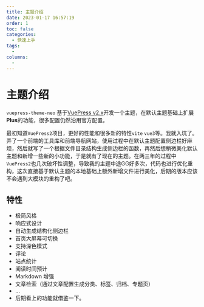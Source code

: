 ```yaml
---
title: 主题介绍
date: 2023-01-17 16:57:19
order: 1
toc: false
categories:
  - 快速上手
tags:
  -
columns:
  -
---
```


# 主题介绍

`vuepress-theme-neo` 基于[VuePress v2.x](https://v2.vuepress.vuejs.org/zh/)开发一个主题，在默认主题基础上扩展**Plus**的功能，很多配置仍然沿用官方配置。

最初知道`VuePress2`项目，更好的性能和很多新的特性`vite` `vue3`等。我就入坑了。弄了一个前端的工具库和前端导航网站，使用过程中在默认主题配置侧边栏好麻烦，然后就写了一个根据文件目录结构生成侧边栏的函数，再然后想稍微美化默认主题和新增一些新的小功能，于是就有了现在的主题。在两三年的过程中`VuePress2`也几次破坏性调整，导致我的主题中途GG好多次，代码也进行优化重构，这次直接基于默认主题的本地基础上额外新增文件进行美化，后期的版本应该不会遇到大模块的重构了吧。

## 特性

- 极简风格
- 响应式设计
- 自动生成结构化侧边栏
- 首页大屏幕可切换
- 支持深色模式
- 评论
- 站点统计
- 阅读时间预计
- Markdown 增强
- 文章检索（通过文章配置生成分类、标签、归档、专题页）
- ...
- 后期看上的功能就借鉴一下。

